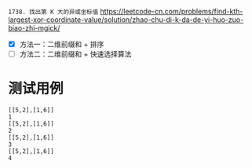 
`1738. 找出第 K 大的异或坐标值` https://leetcode-cn.com/problems/find-kth-largest-xor-coordinate-value/solution/zhao-chu-di-k-da-de-yi-huo-zuo-biao-zhi-mgick/
- [x] 方法一：二维前缀和 + 排序
- [ ] 方法二：二维前缀和 + 快速选择算法

# 测试用例

```
[[5,2],[1,6]]
1
[[5,2],[1,6]]
2
[[5,2],[1,6]]
3
[[5,2],[1,6]]
4
```
